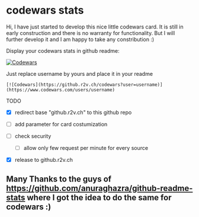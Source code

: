 # codewars stats 


Hi, I have just started to develop this nice little codewars card. It is still in early construction and there is no warranty for functionality. 
But I will further develop it and I am happy to take any constribution :)  

Display your codewars stats in github readme:

[![Codewars](https://github.r2v.ch/codewars?user=andreasvogt89)](https://www.codewars.com/users/andreasvogt89)

Just replace username by yours and place it in your readme
```
[![Codewars](https://github.r2v.ch/codewars?user=username)](https://www.codewars.com/users/username)
```

TODO
- [X] redirect base "github.r2v.ch" to this github repo
- [ ] add parameter for card costumization
- [ ] check security 
    - [ ] allow only few request per minute for every source 
- [X] release to github.r2v.ch


## Many Thanks to the guys of https://github.com/anuraghazra/github-readme-stats where I got the idea to do the same for codewars :)
